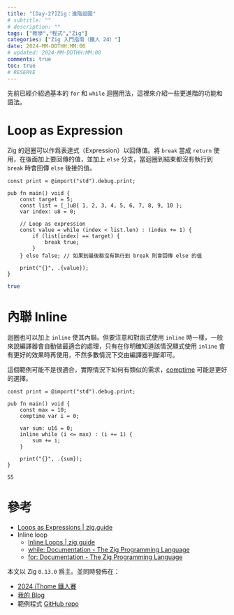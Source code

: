 ```yaml
---
title: "[Day-27]Zig：進階迴圈"
# subtitle: ""
# description: ""
tags: ["教學","程式","Zig"]
categories: ["Zig 入門指南（鐵人 24）"]
date: 2024-MM-DDTHH:MM:00
# updated: 2024-MM-DDTHH:MM:00
comments: true
toc: true
# RESERVE
---
```


先前已經介紹過基本的 `for` 和 `while` 迴圈用法，這裡來介紹一些更進階的功能和語法。

<!-- more -->

# Loop as Expression

Zig 的迴圈可以作爲表達式（Expression）以回傳值。將 `break` 當成 `return` 使用，在後面加上要回傳的值，並加上 `else` 分支，當迴圈到結束都沒有執行到 `break` 時會回傳 `else` 後接的值。

```zig
const print = @import("std").debug.print;

pub fn main() void {
    const target = 5;
    const list = [_]u8{ 1, 2, 3, 4, 5, 6, 7, 8, 9, 10 };
    var index: u8 = 0;

    // Loop as expression
    const value = while (index < list.len) : (index += 1) {
        if (list[index] == target) {
            break true;
        }
    } else false; // 如果到最後都沒有執行到 break 則會回傳 else 的值

    print("{}", .{value});
}
```

```bash
true
```

# 內聯 Inline

迴圈也可以加上 `inline` 使其內聯。但要注意和對函式使用 `inline` 時一樣，一般來說編譯器會自動做最適合的處理，只有在你明確知道該情況顯式使用 `inline` 會有更好的效果時再使用，不然多數情況下交由編譯器判斷即可。

這個範例可能不是很適合，實際情況下如何有類似的需求，[comptime](/posts/it24-zig-24-comptime) 可能是更好的選擇。

```zig
const print = @import("std").debug.print;

pub fn main() void {
    const max = 10;
    comptime var i = 0;

    var sum: u16 = 0;
    inline while (i <= max) : (i += 1) {
        sum += i;
    }

    print("{}", .{sum});
}
```

```bash
55
```

# 參考

- [Loops as Expressions | zig.guide](https://zig.guide/language-basics/loops-as-expressions)
- Inline loop
    - [Inline Loops | zig.guide](https://zig.guide/language-basics/inline-loops)
    - [while: Documentation - The Zig Programming Language](https://ziglang.org/documentation/0.13.0/#inline-while)
    - [for: Documentation - The Zig Programming Language](https://ziglang.org/documentation/0.13.0/#inline-for)

本文以 Zig `0.13.0` 爲主。並同時發佈在：

- [2024 iThome 鐵人賽](https://ithelp.ithome.com.tw/users/20151756/ironman/7460)
- [我的 Blog](https://ziteh.github.io/posts/it24-zig-27-loop-advanced)
- 範例程式 [GitHub repo](https://github.com/ziteh/zig-learn-it24/tree/main/loop_advanced)
